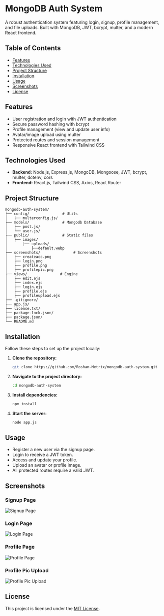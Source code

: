 # MongoDB Auth System

A robust authentication system featuring login, signup, profile management, and file uploads. Built with MongoDB, JWT, bcrypt, multer, and a modern React frontend.

## Table of Contents

- [Features](#features)
- [Technologies Used](#technologies-used)
- [Project Structure](#project-structure)
- [Installation](#installation)
- [Usage](#usage)
- [Screenshots](#screenshots)
- [License](#license)

## Features

- User registration and login with JWT authentication
- Secure password hashing with bcrypt
- Profile management (view and update user info)
- Avatar/image upload using multer
- Protected routes and session management
- Responsive React frontend with Tailwind CSS

## Technologies Used

- **Backend:** Node.js, Express.js, MongoDB, Mongoose, JWT, bcrypt, multer, dotenv, cors
- **Frontend:** React.js, Tailwind CSS, Axios, React Router

## Project Structure

```
mongodb-auth-system/
├── config/               # Utils
│   ├── multerconfig.js/
├── models/               # Mongodb Database
│   ├── post.js/
│   └── user.js/
├── public/               # Static files
│   ├── images/
│       ├── uploads/
│           ├──default.webp
├── screenshots/               # Screenshots
│   ├── createacc.png
│   ├── login.png
│   ├── profile.png
│   ├── profilepic.png
├── views/               # Engine
│   ├── edit.ejs
│   ├── index.ejs
│   ├── login.ejs
│   ├── profile.ejs
│   ├── profileupload.ejs
├── .gitignore/
├── app.js/
├── license.txt/ 
├── package-lock.json/ 
├── package.json/ 
└── README.md
```

## Installation

Follow these steps to set up the project locally:

1. **Clone the repository:**
    ```bash
    git clone https://github.com/Roshan-Metrix/mongodb-auth-system.git
    ```

2. **Navigate to the project directory:**
    ```bash
    cd mongodb-auth-system
    ```

3. **Install dependencies:**
    ```bash
    npm install
    ```

6. **Start the server:**
    ```bash
    node app.js
    ```

## Usage

- Register a new user via the signup page.
- Login to receive a JWT token.
- Access and update your profile.
- Upload an avatar or profile image.
- All protected routes require a valid JWT.

## Screenshots

### Signup Page

![Signup Page](screenshots/createacc.png)

### Login Page

![Login Page](screenshots/login.png)

### Profile Page

![Profile Page](screenshots/profile.png)

### Profile Pic Upload

![Profile Pic Upload](screenshots/profilepic.png)

## License

This project is licensed under the [MIT License](license.txt).
